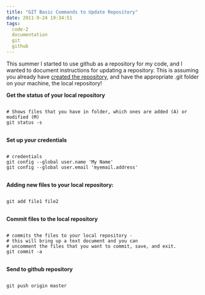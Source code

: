 ```yaml
---
title: "GIT Basic Commands to Update Repository"
date: 2011-9-24 19:34:51
tags:
  code-2
  documentation
  git
  github
---
```



This summer I started to use github as a repository for my code, and I wanted to document instructions for updating a repository. This is assuming you already have [created the repository](http://help.github.com/create-a-repo/), and have the appropriate .git folder on your machine, the local repository!

**Get the status of your local repository**

<pre>
<code>
# Shows files that you have in folder, which ones are added (A) or modified (M)
git status -s
</code>
</pre>

**Set up your credentials**

<pre>
<code>
# credentials
git config --global user.name 'My Name'
git config --global user.email 'myemail.address'
</code>
</pre>

**Adding new files to your local repository:**

<pre>
<code>
git add file1 file2
</code>
</pre>

**Commit files to the local repository**

<pre>
<code>
# commits the files to your local repository -
# this will bring up a text document and you can
# uncomment the files that you want to commit, save, and exit.
git commit -a
</code>
</pre>

**Send to github repository**

<pre>
<code>
git push origin master
</code>
</pre>


